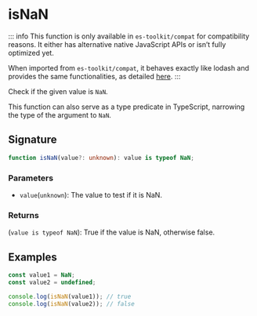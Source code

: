# isNaN

::: info
This function is only available in `es-toolkit/compat` for compatibility reasons. It either has alternative native JavaScript APIs or isn’t fully optimized yet.

When imported from `es-toolkit/compat`, it behaves exactly like lodash and provides the same functionalities, as detailed [here](../../../compatibility.md).
:::

Check if the given value is `NaN`.

This function can also serve as a type predicate in TypeScript, narrowing the type of the argument to `NaN`.

## Signature

```typescript
function isNaN(value?: unknown): value is typeof NaN;
```

### Parameters

- `value`(`unknown`): The value to test if it is NaN.

### Returns

(`value is typeof NaN`): True if the value is NaN, otherwise false.

## Examples

```typescript
const value1 = NaN;
const value2 = undefined;

console.log(isNaN(value1)); // true
console.log(isNaN(value2)); // false
```
